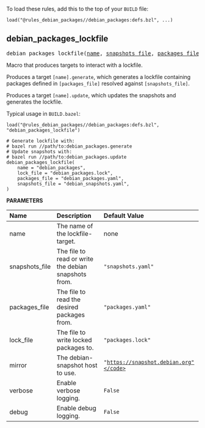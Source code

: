 <!-- Generated with Stardoc: http://skydoc.bazel.build -->


To load these rules, add this to the top of your `BUILD` file:

```starlark
load("@rules_debian_packages//debian_packages:defs.bzl", ...)
```


<a id="debian_packages_lockfile"></a>

## debian_packages_lockfile

<pre>
debian_packages_lockfile(<a href="#debian_packages_lockfile-name">name</a>, <a href="#debian_packages_lockfile-snapshots_file">snapshots_file</a>, <a href="#debian_packages_lockfile-packages_file">packages_file</a>, <a href="#debian_packages_lockfile-lock_file">lock_file</a>, <a href="#debian_packages_lockfile-mirror">mirror</a>, <a href="#debian_packages_lockfile-verbose">verbose</a>, <a href="#debian_packages_lockfile-debug">debug</a>)
</pre>

Macro that produces targets to interact with a lockfile.

Produces a target `[name].generate`, which generates a lockfile containing
packages defined in `[packages_file]` resolved against `[snapshots_file]`.

Produces a target `[name].update`, which updates the snapshots and generates
the lockfile.


Typical usage in `BUILD.bazel`:

```starlark
load("@rules_debian_packages//debian_packages:defs.bzl", "debian_packages_lockfile")

# Generate lockfile with:
# bazel run //path/to:debian_packages.generate
# Update snapshots with:
# bazel run //path/to:debian_packages.update
debian_packages_lockfile(
    name = "debian_packages",
    lock_file = "debian_packages.lock",
    packages_file = "debian_packages.yaml",
    snapshots_file = "debian_snapshots.yaml",
)
```



**PARAMETERS**


| Name  | Description | Default Value |
| :------------- | :------------- | :------------- |
| <a id="debian_packages_lockfile-name"></a>name |  The name of the lockfile-target.   |  none |
| <a id="debian_packages_lockfile-snapshots_file"></a>snapshots_file |  The file to read or write the debian snapshots from.   |  <code>"snapshots.yaml"</code> |
| <a id="debian_packages_lockfile-packages_file"></a>packages_file |  The file to read the desired packages from.   |  <code>"packages.yaml"</code> |
| <a id="debian_packages_lockfile-lock_file"></a>lock_file |  The file to write locked packages to.   |  <code>"packages.lock"</code> |
| <a id="debian_packages_lockfile-mirror"></a>mirror |  The debian-snapshot host to use.   |  <code>"https://snapshot.debian.org"</code> |
| <a id="debian_packages_lockfile-verbose"></a>verbose |  Enable verbose logging.   |  <code>False</code> |
| <a id="debian_packages_lockfile-debug"></a>debug |  Enable debug logging.   |  <code>False</code> |


